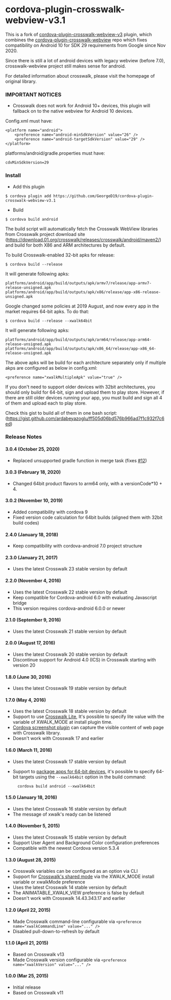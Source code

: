 # cordova-plugin-crosswalk-webview-v3.1

This is a fork of [cordova-plugin-crosswalk-webview-v3](https://github.com/ardabeyazoglu/cordova-plugin-crosswalk-webview-v3) plugin, which combines the [cordova-plugin-crosswalk-webview](https://github.com/Arva/cordova-plugin-crosswalk-webview) repo which fixes compatibility on Android 10 for SDK 29 requirements from Google since Nov 2020.

Since there is still a lot of android devices with legacy webview (before 7.0), crosswalk-webview project still makes sense for android.

For detailed information about crosswalk, please visit the homepage of original library.

### IMPORTANT NOTICES

- Crosswalk does not work for Android 10+ devices, this plugin will fallback on to the native webview for Android 10 devices.

Config.xml must have:

    <platform name="android">
        <preference name="android-minSdkVersion" value="26" />
        <preference name="android-targetSdkVersion" value="29" />
    </platform>

platforms/android/gradle.properties must have:

    cdvMinSdkVersion=29

### Install

- Add this plugin

```
$ cordova plugin add https://github.com/GeorgeD19/cordova-plugin-crosswalk-webview-v3.1
```

- Build

```
$ cordova build android
```

The build script will automatically fetch the Crosswalk WebView libraries from Crosswalk project download site (https://download.01.org/crosswalk/releases/crosswalk/android/maven2/) and build for both X86 and ARM architectures by default.

To build Crosswalk-enabled 32-bit apks for release:

    $ cordova build --release

It will generate following apks:

```
platforms/android/app/build/outputs/apk/armv7/release/app-armv7-release-unsigned.apk
platforms/android/app/build/outputs/apk/x86/release/app-x86-release-unsigned.apk
```

Google changed some policies at 2019 August, and now every app in the market requires 64-bit apks. To do that:

    $ cordova build --release --xwalk64bit

It will generate following apks:

```
platforms/android/app/build/outputs/apk/arm64/release/app-arm64-release-unsigned.apk
platforms/android/app/build/outputs/apk/x86_64/release/app-x86_64-release-unsigned.apk
```

The above apks will be build for each architecture separately only if multiple akps are configured as below in config.xml:

```
<preference name="xwalkMultipleApk" value="true" />
```

If you don't need to support older devices with 32bit architectures, you should only build for 64-bit, sign and upload them to play store.
However, if there are still older devices running your app, you must build and sign all 4 of them and upload each to play store.

Check this gist to build all of them in one bash script: (<https://gist.github.com/ardabeyazoglu/ff505d06bd576b966ad7f1c932f7c6ed>)

### Release Notes

#### 3.0.4 (October 25, 2020)

- Replaced unsupported gradle function in merge task (fixes [#12](https://github.com/ardabeyazoglu/cordova-plugin-crosswalk-webview-v3/issues/12))

#### 3.0.3 (February 18, 2020)

- Changed 64bit product flavors to arm64 only, with a versionCode\*10 + 4.

#### 3.0.2 (November 10, 2019)

- Added compatibility with cordova 9
- Fixed version code calculation for 64bit builds (aligned them with 32bit build codes)

#### 2.4.0 (January 18, 2018)

- Keep compatibility with cordova-android 7.0 project structure

#### 2.3.0 (January 21, 2017)

- Uses the latest Crosswalk 23 stable version by default

#### 2.2.0 (November 4, 2016)

- Uses the latest Crosswalk 22 stable version by default
- Keep compatible for Cordova-android 6.0 with evaluating Javascript bridge
- This version requires cordova-android 6.0.0 or newer

#### 2.1.0 (September 9, 2016)

- Uses the latest Crosswalk 21 stable version by default

#### 2.0.0 (August 17, 2016)

- Uses the latest Crosswalk 20 stable version by default
- Discontinue support for Android 4.0 (ICS) in Crosswalk starting with version 20

#### 1.8.0 (June 30, 2016)

- Uses the latest Crosswalk 19 stable version by default

#### 1.7.0 (May 4, 2016)

- Uses the latest Crosswalk 18 stable version by default
- Support to use [Crosswalk Lite](https://crosswalk-project.org/documentation/crosswalk_lite.html), It's possible to specify lite value with the variable of XWALK_MODE at install plugin time.
- [Cordova screenshot plugin](https://github.com/gitawego/cordova-screenshot.git) can capture the visible content of web page with Crosswalk library.
- Doesn't work with Crosswalk 17 and earlier

#### 1.6.0 (March 11, 2016)

- Uses the latest Crosswalk 17 stable version by default
- Support to [package apps for 64-bit devices](https://crosswalk-project.org/documentation/android/android_64bit.html), it's possible to specify 64-bit targets using the `--xwalk64bit` option in the build command:

        cordova build android --xwalk64bit

#### 1.5.0 (January 18, 2016)

- Uses the latest Crosswalk 16 stable version by default
- The message of xwalk's ready can be listened

#### 1.4.0 (November 5, 2015)

- Uses the latest Crosswalk 15 stable version by default
- Support User Agent and Background Color configuration preferences
- Compatible with the newest Cordova version 5.3.4

#### 1.3.0 (August 28, 2015)

- Crosswalk variables can be configured as an option via CLI
- Support for [Crosswalk's shared mode](https://crosswalk-project.org/documentation/shared_mode.html) via the XWALK_MODE install variable or xwalkMode preference
- Uses the latest Crosswalk 14 stable version by default
- The ANIMATABLE_XWALK_VIEW preference is false by default
- Doesn't work with Crosswalk 14.43.343.17 and earlier

#### 1.2.0 (April 22, 2015)

- Made Crosswalk command-line configurable via `<preference name="xwalkCommandLine" value="..." />`
- Disabled pull-down-to-refresh by default

#### 1.1.0 (April 21, 2015)

- Based on Crosswalk v13
- Made Crosswalk version configurable via `<preference name="xwalkVersion" value="..." />`

#### 1.0.0 (Mar 25, 2015)

- Initial release
- Based on Crosswalk v11
